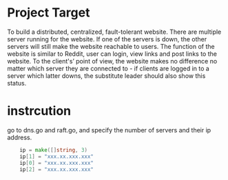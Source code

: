 # Project Target
 To build a distributed, centralized, fault-tolerant website. There are multiple server running for the website. 
If one of the servers is down, the other servers will still make the website reachable to users. The function of the website is 
similar to Reddit, user can login, view links and post links to the website. To the client's’ point of view, the website makes no 
difference no matter which server they are connected to - if clients are logged in to a server which latter downs, 
the substitute leader should also show this status.

# instrcution
go to dns.go and raft.go, and specify the number of servers and their ip address.
```go
	ip = make([]string, 3)
	ip[1] = "xxx.xx.xxx.xxx"
	ip[0] = "xxx.xx.xxx.xxx"
	ip[2] = "xxx.xx.xxx.xxx"
```
